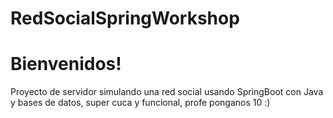 # RedSocialSpringWorkshop
# Bienvenidos!
Proyecto de servidor simulando una red social usando SpringBoot con Java y bases de datos, super cuca y funcional, profe ponganos 10 :)
